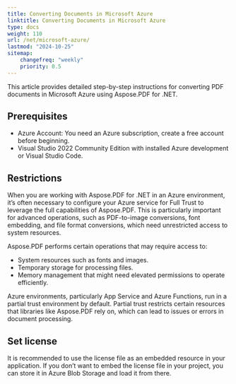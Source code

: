 ```yaml
---
title: Converting Documents in Microsoft Azure
linktitle: Converting Documents in Microsoft Azure
type: docs
weight: 110
url: /net/microsoft-azure/
lastmod: "2024-10-25"
sitemap:
    changefreq: "weekly"
    priority: 0.5
---
```

<script type="application/ld+json">
{
    "@context": "https://schema.org",
    "@type": "TechArticle",
    "headline": "Converting Documents in Microsoft Azure",
    "alternativeHeadline": "Streamline PDF Conversions in Microsoft Azure",
    "abstract": "Streamline your document conversion process with Aspose.PDF for .NET in Microsoft Azure. This feature enables seamless PDF file transformations, including advanced operations like PDF-to-image conversions and font embedding, while requiring specific Azure configurations for optimal performance and resource access. Optimize your document handling in the cloud with step-by-step guidance to overcome partial trust restrictions",
    "author": {
        "@type": "Person",
        "name": "Anastasiia Holub",
        "givenName": "Anastasiia",
        "familyName": "Holub",
        "url": "https://www.linkedin.com/in/anastasiia-holub-750430225/"
    },
    "genre": "pdf document generation",
    "wordcount": "250",
    "proficiencyLevel": "Beginner",
    "publisher": {
        "@type": "Organization",
        "name": "Aspose.PDF for .NET",
        "url": "https://products.aspose.com/pdf",
        "logo": "https://www.aspose.cloud/templates/aspose/img/products/pdf/aspose_pdf-for-net.svg",
        "alternateName": "Aspose",
        "sameAs": [
            "https://facebook.com/aspose.pdf/",
            "https://twitter.com/asposepdf",
            "https://www.youtube.com/channel/UCmV9sEg_QWYPi6BJJs7ELOg/featured",
            "https://www.linkedin.com/company/aspose",
            "https://stackoverflow.com/questions/tagged/aspose",
            "https://aspose.quora.com/",
            "https://aspose.github.io/"
        ],
        "contactPoint": [
            {
                "@type": "ContactPoint",
                "telephone": "\u002B1 903 306 1676",
                "contactType": "sales",
                "areaServed": "US",
                "availableLanguage": "en"
            },
            {
                "@type": "ContactPoint",
                "telephone": "\u002B44 141 628 8900",
                "contactType": "sales",
                "areaServed": "GB",
                "availableLanguage": "en"
            },
            {
                "@type": "ContactPoint",
                "telephone": "\u002B61 2 8006 6987",
                "contactType": "sales",
                "areaServed": "AU",
                "availableLanguage": "en"
            }
        ]
    },
    "url": "/net/microsoft-azure/",
    "mainEntityOfPage": {
        "@type": "WebPage",
        "@id": "/net/microsoft-azure/"
    },
    "dateModified": "2024-11-25",
    "description": "Aspose.PDF can perform not only simple and easy tasks but also cope with more complex goals. Check the next section for advanced users and developers."
}
</script>

This article provides detailed step-by-step instructions for converting PDF documents in Microsoft Azure using Aspose.PDF for .NET.

## Prerequisites

* Azure Account: You need an Azure subscription, create a free account before beginning.
* Visual Studio 2022 Community Edition with installed Azure development or Visual Studio Code.

## Restrictions

When you are working with Aspose.PDF for .NET in an Azure environment, it’s often necessary to configure your Azure service for Full Trust to leverage the full capabilities of Aspose.PDF. This is particularly important for advanced operations, such as PDF-to-image conversions, font embedding, and file format conversions, which need unrestricted access to system resources.

Aspose.PDF performs certain operations that may require access to:

* System resources such as fonts and images.
* Temporary storage for processing files.
* Memory management that might need elevated permissions to operate efficiently.

Azure environments, particularly App Service and Azure Functions, run in a partial trust environment by default. Partial trust restricts certain resources that libraries like Aspose.PDF rely on, which can lead to issues or errors in document processing.

## Set license

It is recommended to use the license file as an embedded resource in your application. If you don’t want to embed the license file in your project, you can store it in Azure Blob Storage and load it from there.
